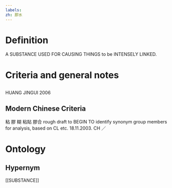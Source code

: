 ```yaml
---
labels: 
zh: 膠水
---
```


# Definition
A SUBSTANCE USED FOR CAUSING THINGS to be INTENSELY LINKED.
# Criteria and general notes
## 
HUANG JINGUI 2006
## Modern Chinese Criteria
粘
膠
糊
粘貼
膠合
rough draft to BEGIN TO identify synonym group members for analysis, based on CL etc. 18.11.2003. CH ／
# Ontology

## Hypernym
[[SUBSTANCE]]